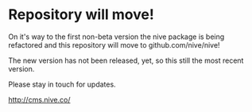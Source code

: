 # Repository will move!

On it's way to the first non-beta version the nive package is being refactored and 
this repository will move to github.com/nive/nive!

The new version has not been released, yet, so this still the most recent version.

Please stay in touch for updates.

http://cms.nive.co/

